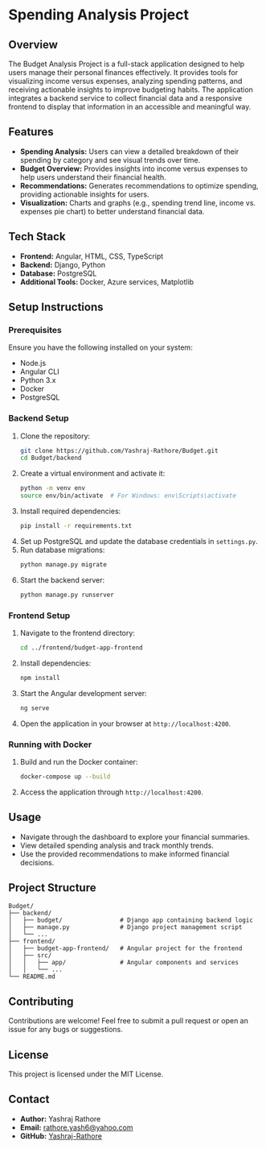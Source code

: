 # Spending Analysis Project

## Overview
The Budget Analysis Project is a full-stack application designed to help users manage their personal finances effectively. It provides tools for visualizing income versus expenses, analyzing spending patterns, and receiving actionable insights to improve budgeting habits. The application integrates a backend service to collect financial data and a responsive frontend to display that information in an accessible and meaningful way.

## Features
- **Spending Analysis:** Users can view a detailed breakdown of their spending by category and see visual trends over time.
- **Budget Overview:** Provides insights into income versus expenses to help users understand their financial health.
- **Recommendations:** Generates recommendations to optimize spending, providing actionable insights for users.
- **Visualization:** Charts and graphs (e.g., spending trend line, income vs. expenses pie chart) to better understand financial data.

## Tech Stack
- **Frontend:** Angular, HTML, CSS, TypeScript
- **Backend:** Django, Python
- **Database:** PostgreSQL
- **Additional Tools:** Docker, Azure services, Matplotlib

## Setup Instructions

### Prerequisites
Ensure you have the following installed on your system:
- Node.js
- Angular CLI
- Python 3.x
- Docker
- PostgreSQL

### Backend Setup
1. Clone the repository:
   ```bash
   git clone https://github.com/Yashraj-Rathore/Budget.git
   cd Budget/backend
   ```
2. Create a virtual environment and activate it:
   ```bash
   python -m venv env
   source env/bin/activate  # For Windows: env\Scripts\activate
   ```
3. Install required dependencies:
   ```bash
   pip install -r requirements.txt
   ```
4. Set up PostgreSQL and update the database credentials in `settings.py`.
5. Run database migrations:
   ```bash
   python manage.py migrate
   ```
6. Start the backend server:
   ```bash
   python manage.py runserver
   ```

### Frontend Setup
1. Navigate to the frontend directory:
   ```bash
   cd ../frontend/budget-app-frontend
   ```
2. Install dependencies:
   ```bash
   npm install
   ```
3. Start the Angular development server:
   ```bash
   ng serve
   ```
4. Open the application in your browser at `http://localhost:4200`.

### Running with Docker
1. Build and run the Docker container:
   ```bash
   docker-compose up --build
   ```
2. Access the application through `http://localhost:4200`.

## Usage
- Navigate through the dashboard to explore your financial summaries.
- View detailed spending analysis and track monthly trends.
- Use the provided recommendations to make informed financial decisions.

## Project Structure
```
Budget/
├── backend/
│   ├── budget/                # Django app containing backend logic
│   ├── manage.py              # Django project management script
│   └── ...
├── frontend/
│   ├── budget-app-frontend/   # Angular project for the frontend
│   ├── src/
│   │   ├── app/               # Angular components and services
│   │   └── ...
└── README.md
```

## Contributing
Contributions are welcome! Feel free to submit a pull request or open an issue for any bugs or suggestions.

## License
This project is licensed under the MIT License.

## Contact
- **Author:** Yashraj Rathore
- **Email:** [rathore.yash6@yahoo.com](mailto:rathore.yash6@yahoo.com)
- **GitHub:** [Yashraj-Rathore](https://github.com/Yashraj-Rathore)
